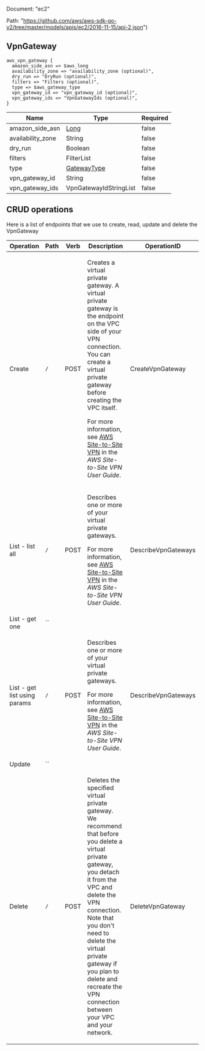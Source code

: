 Document: "ec2"


Path: "https://github.com/aws/aws-sdk-go-v2/tree/master/models/apis/ec2/2016-11-15/api-2.json")

## VpnGateway



```puppet
aws_vpn_gateway {
  amazon_side_asn => $aws_long
  availability_zone => "availability_zone (optional)",
  dry_run => "DryRun (optional)",
  filters => "Filters (optional)",
  type => $aws_gateway_type
  vpn_gateway_id => "vpn_gateway_id (optional)",
  vpn_gateway_ids => "VpnGatewayIds (optional)",
}
```

| Name        | Type           | Required       |
| ------------- | ------------- | ------------- |
|amazon_side_asn | [Long](https://docs.aws.amazon.com/sdk-for-ruby/v3/api/) | false |
|availability_zone | String | false |
|dry_run | Boolean | false |
|filters | FilterList | false |
|type | [GatewayType](https://docs.aws.amazon.com/sdk-for-ruby/v3/api/) | false |
|vpn_gateway_id | String | false |
|vpn_gateway_ids | VpnGatewayIdStringList | false |



## CRUD operations

Here is a list of endpoints that we use to create, read, update and delete the VpnGateway

| Operation | Path | Verb | Description | OperationID |
| ------------- | ------------- | ------------- | ------------- | ------------- |
|Create|`/`|POST|<p>Creates a virtual private gateway. A virtual private gateway is the endpoint on the VPC side of your VPN connection. You can create a virtual private gateway before creating the VPC itself.</p> <p>For more information, see <a href="https://docs.aws.amazon.com/vpn/latest/s2svpn/VPC_VPN.html">AWS Site-to-Site VPN</a> in the <i>AWS Site-to-Site VPN User Guide</i>.</p>|CreateVpnGateway|
|List - list all|`/`|POST|<p>Describes one or more of your virtual private gateways.</p> <p>For more information, see <a href="https://docs.aws.amazon.com/vpn/latest/s2svpn/VPC_VPN.html">AWS Site-to-Site VPN</a> in the <i>AWS Site-to-Site VPN User Guide</i>.</p>|DescribeVpnGateways|
|List - get one|``||||
|List - get list using params|`/`|POST|<p>Describes one or more of your virtual private gateways.</p> <p>For more information, see <a href="https://docs.aws.amazon.com/vpn/latest/s2svpn/VPC_VPN.html">AWS Site-to-Site VPN</a> in the <i>AWS Site-to-Site VPN User Guide</i>.</p>|DescribeVpnGateways|
|Update|``||||
|Delete|`/`|POST|<p>Deletes the specified virtual private gateway. We recommend that before you delete a virtual private gateway, you detach it from the VPC and delete the VPN connection. Note that you don't need to delete the virtual private gateway if you plan to delete and recreate the VPN connection between your VPC and your network.</p>|DeleteVpnGateway|
